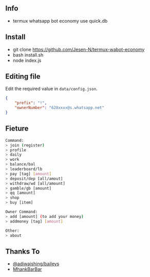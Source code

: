 
<p align="center">

</p>

## Info
- termux whatsapp bot economy use quick.db

## Install
- git clone https://github.com/Jesen-N/termux-wabot-economy
- bash install.sh
- node index.js

##  Editing file
Edit the required value in `data/config.json`.
```json
{
    "prefix": "!",
    "ownerNumber": "628xxxx@s.whatsapp.net"
}
```

## Fieture
```bash
Command:
> join (register)
> profile
> daily
> work
> balance/bal
> leaderboard/lb
> pay [tag] [amount]
> deposit/dep [all/amout]
> withdraw/wd [all/amount]
> gamble/gb [amount]
> qq [amount]
> shop
> buy [item]

Owner Command:
> add [amount] (to add your money)
> addmoney [tag] [amount] 

Other:
> about
```

## Thanks To
- [@adiwajshing/baileys](https://github.com/adiwajshing/Baileys)
- [MhankBarBar](https://github.com/MhankBarBar)
